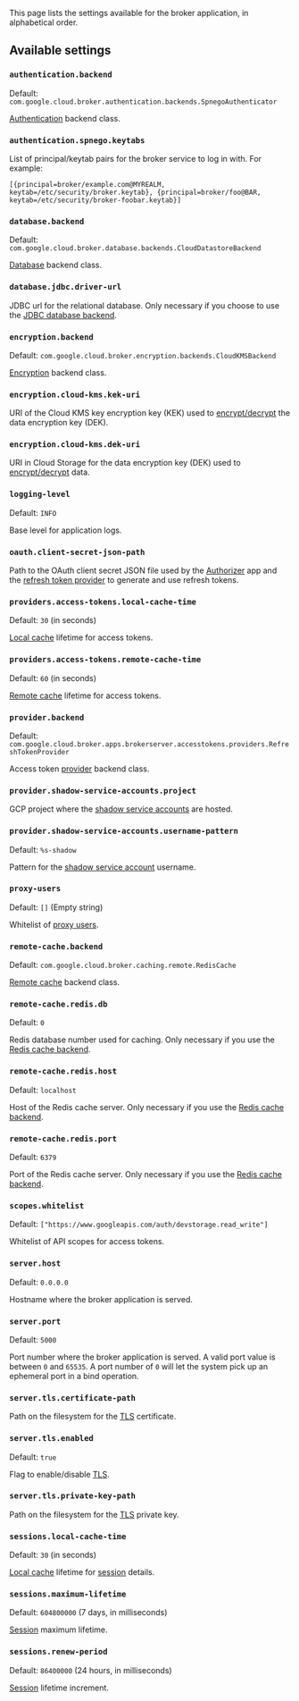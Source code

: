 This page lists the settings available for the broker application, in alphabetical order.

## Available settings

### `authentication.backend`

Default: `com.google.cloud.broker.authentication.backends.SpnegoAuthenticator`

[Authentication](authentication.md) backend class.

### `authentication.spnego.keytabs`

List of principal/keytab pairs for the broker service to log in with. For example:

```
[{principal=broker/example.com@MYREALM, keytab=/etc/security/broker.keytab}, {principal=broker/foo@BAR, keytab=/etc/security/broker-foobar.keytab}]
```

### `database.backend`

Default: `com.google.cloud.broker.database.backends.CloudDatastoreBackend`

[Database](database.md) backend class.

### `database.jdbc.driver-url`

JDBC url for the relational database. Only necessary if you choose to use the [JDBC database backend](database.md#jdbc-backend).

### `encryption.backend`

Default: `com.google.cloud.broker.encryption.backends.CloudKMSBackend`

[Encryption](encryption.md) backend class.

### `encryption.cloud-kms.kek-uri`

URI of the Cloud KMS key encryption key (KEK) used to [encrypt/decrypt](encryption.md) the data encryption key (DEK).

### `encryption.cloud-kms.dek-uri`

URI in Cloud Storage for the data encryption key (DEK) used to [encrypt/decrypt](encryption.md) data.

### `logging-level`

Default: `INFO`

Base level for application logs.

### `oauth.client-secret-json-path`

Path to the OAuth client secret JSON file used by the [Authorizer](authorizer.md) app and the [refresh token provider](providers.md#refresh-token-provider)
to generate and use refresh tokens.

### `providers.access-tokens.local-cache-time`

Default: `30` (in seconds)

[Local cache](caching.md#local-cache) lifetime for access tokens.

### `providers.access-tokens.remote-cache-time`

Default: `60` (in seconds)

[Remote cache](caching.md#remote-cache) lifetime for access tokens.

### `provider.backend`

Default: `com.google.cloud.broker.apps.brokerserver.accesstokens.providers.RefreshTokenProvider`

Access token [provider](providers.md) backend class.

### `provider.shadow-service-accounts.project`

GCP project where the [shadow service accounts](providers.md#service-account-provider) are hosted.

### `provider.shadow-service-accounts.username-pattern`

Default: `%s-shadow`

Pattern for the [shadow service account](providers.md#service-account-provider) username.

### `proxy-users`

Default: `[]` (Empty string)

Whitelist of [proxy users](authentication.md#proxy-user-impersonation).

### `remote-cache.backend`

Default: `com.google.cloud.broker.caching.remote.RedisCache`

[Remote cache](caching.md#remote-cache) backend class.

### `remote-cache.redis.db`

Default: `0`

Redis database number used for caching. Only necessary if you use the [Redis cache backend](caching.md#redis-backend).

### `remote-cache.redis.host`

Default: `localhost`

Host of the Redis cache server. Only necessary if you use the [Redis cache backend](caching.md#redis-backend).

### `remote-cache.redis.port`

Default: `6379`

Port of the Redis cache server. Only necessary if you use the [Redis cache backend](caching.md#redis-backend).

### `scopes.whitelist`

Default: `["https://www.googleapis.com/auth/devstorage.read_write"]`

Whitelist of API scopes for access tokens.

### `server.host`

Default: `0.0.0.0`

Hostname where the broker application is served.

### `server.port`

Default: `5000`

Port number where the broker application is served. A valid port value is between `0` and `65535`.
A port number of `0` will let the system pick up an ephemeral port in a bind operation.

### `server.tls.certificate-path`

Path on the filesystem for the [TLS](tls.md) certificate.

### `server.tls.enabled`

Default: `true`

Flag to enable/disable [TLS](tls.md).

### `server.tls.private-key-path`

Path on the filesystem for the [TLS](tls.md) private key.

### `sessions.local-cache-time`

Default: `30` (in seconds)

[Local cache](caching.md#local-cache) lifetime for [session](sessions.md) details.

### `sessions.maximum-lifetime`

Default: `604800000` (7 days, in milliseconds)

[Session](sessions.md) maximum lifetime.

### `sessions.renew-period`

Default: `86400000` (24 hours, in milliseconds)

[Session](sessions.md) lifetime increment.
